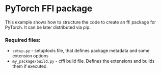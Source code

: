 # PyTorch FFI package

This example shows how to structure the code to create an ffi package for
PyTorch. It can be later distributed via pip.

### Required files:

* `setup.py` - setuptools file, that defines package metadata and some extension
    options
* `my_package/build.py` - cffi build file. Defines the extensions and builds
    them if executed.
